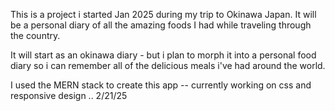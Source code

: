 This is a project i started Jan 2025 during my trip to Okinawa Japan. It will be a personal diary of all the amazing foods I had while traveling through the country.

It will start as an okinawa diary - but i plan to morph it into a personal food diary so i can remember all of the delicious meals i've had around the world.

I used the MERN stack to create this app -- currently working on css and responsive design .. 2/21/25
